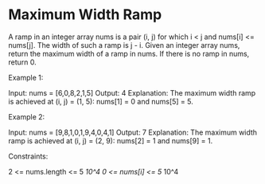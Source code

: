 # Maximum Width Ramp

A ramp in an integer array nums is a pair (i, j) for which i < j and nums[i] <= nums[j]. The width of such a ramp is j - i.
Given an integer array nums, return the maximum width of a ramp in nums. If there is no ramp in nums, return 0.

Example 1:

Input: nums = [6,0,8,2,1,5]
Output: 4
Explanation: The maximum width ramp is achieved at (i, j) = (1, 5): nums[1] = 0 and nums[5] = 5.

Example 2:

Input: nums = [9,8,1,0,1,9,4,0,4,1]
Output: 7
Explanation: The maximum width ramp is achieved at (i, j) = (2, 9): nums[2] = 1 and nums[9] = 1.

Constraints:

2 <= nums.length <= 5 *10^4
0 <= nums[i] <= 5* 10^4

